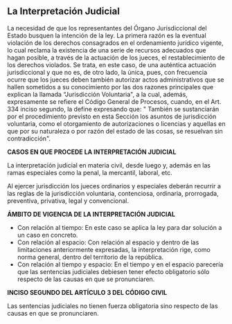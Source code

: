 ## La Interpretación Judicial
La necesidad de que los representantes del Órgano Jurisdiccional del Estado busquen la intención de la ley. La primera razón es la eventual violación  de los derechos consagrados en el ordenamiento jurídico vigente, lo cual reclama la existencia de una serie de recursos adecuados que hagan posible, a través de la actuación de los jueces, el restablecimiento de los derechos violados. Se trata, en este caso, de una auténtica actuación jurisdiccional y que no es, de otro lado, la única, pues, con frecuencia ocurre que los jueces deben también autorizar actos administrativos que se hallen sometidos a su conocimiento por las dos razones principales que explican la llamada “Jurisdicción Voluntaria", a la cual, además, expresamente se refiere el Código General de Procesos, cuando, en el Art. 334 inciso segundo, la define expresando que: "   También se sustanciarán por el procedimiento previsto en esta Sección  los asuntos de jurisdicción voluntaria, como el otorgamiento de autorizaciones o licencias y aquellas en que por su naturaleza o por razón del estado de las cosas, se resuelvan sin contradicción".

**CASOS EN QUE PROCEDE LA INTERPRETACIÓN JUDICIAL**

La interpretación judicial en materia civil, desde luego y, además en las ramas especiales como la penal, la mercantil, laboral, etc.

Al ejercer jurisdicción los jueces ordinarios y especiales deberán recurrir a las reglas de la jurisdicción voluntaria, contenciosa, ordinaria, prorrogada, preventiva, privativa, legal y convencional.

**ÁMBITO DE VIGENCIA DE LA INTERPRETACIÓN JUDICIAL**
-	Con relación al tiempo: En este caso se aplica la ley para dar solución a un caso en concreto.
-	Con relación al espacio: Con relación al espacio y dentro de las limitaciones anteriormente expresadas, la interpretación rige, como norma general, dentro del territorio de la república.
-	Con relación al tiempo y espacio: En el tiempo y en el espacio parecería que las sentencias judiciales debiesen tener efecto obligatorio sólo respecto de las causas en que se pronunciaren.

**INCISO SEGUNDO DEL ARTÍCULO 3 DEL CÓDIGO CIVIL**

Las sentencias judiciales no tienen fuerza obligatoria sino respecto de las causas en que se pronunciaren.

